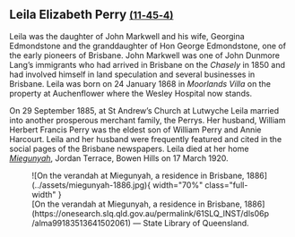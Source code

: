 ## Leila Elizabeth Perry <small>[(11‑45‑4)](https://brisbane.discovereverafter.com/profile/31736378 "Go to Memorial Information" )</small>

Leila was the daughter of John Markwell and his wife, Georgina Edmondstone and the granddaughter of Hon George Edmondstone, one of the early pioneers of Brisbane. John Markwell was one of John Dunmore Lang’s immigrants who had arrived in Brisbane on the *Chasely* in 1850 and had involved himself in land speculation and several businesses in Brisbane. Leila was born on 24 January 1868 in *Moorlands Villa* on the property at Auchenflower where the Wesley Hospital now stands. 

On 29 September 1885, at St Andrew’s Church at Lutwyche Leila married into another prosperous merchant family, the Perrys. Her husband, William Herbert Francis Perry was the eldest son of William Perry and Annie Harcourt. Leila and her husband were frequently featured and cited in the social pages of the Brisbane newspapers. Leila died at her home *[Miegunyah](https://www.miegunyah.org)*, Jordan Terrace, Bowen Hills on 17 March 1920.

<figure markdown>
  ![On the verandah at Miegunyah, a residence in Brisbane, 1886](../assets/miegunyah-1886.jpg){ width="70%" class="full-width" }
  <figcaption markdown>[On the verandah at Miegunyah, a residence in Brisbane, 1886](https://onesearch.slq.qld.gov.au/permalink/61SLQ_INST/dls06p/alma99183513641502061) — State Library of Queensland.</figcaption>
</figure>
